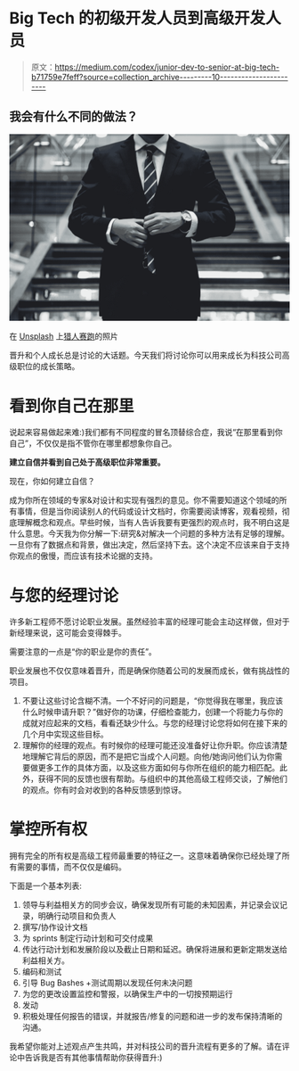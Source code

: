 # Big Tech 的初级开发人员到高级开发人员

> 原文：<https://medium.com/codex/junior-dev-to-senior-at-big-tech-b71759e7feff?source=collection_archive---------10----------------------->

## 我会有什么不同的做法？

![](img/2a53d4add839328eebe8bf346dfca8cd.png)

在 [Unsplash](https://unsplash.com?utm_source=medium&utm_medium=referral) 上[猎人赛跑](https://unsplash.com/@huntersrace?utm_source=medium&utm_medium=referral)的照片

晋升和个人成长总是讨论的大话题。今天我们将讨论你可以用来成长为科技公司高级职位的成长策略。

# 看到你自己在那里

说起来容易做起来难:)我们都有不同程度的冒名顶替综合症，我说“在那里看到你自己”，不仅仅是指不管你在哪里都想象你自己。

**建立自信并看到自己处于高级职位非常重要。**

现在，你如何建立自信？

成为你所在领域的专家&对设计和实现有强烈的意见。你不需要知道这个领域的所有事情，但是当你阅读别人的代码或设计文档时，你需要阅读博客，观看视频，彻底理解概念和观点。早些时候，当有人告诉我要有更强烈的观点时，我不明白这是什么意思。今天我为你分解一下:研究&对解决一个问题的多种方法有足够的理解。一旦你有了数据点和背景，做出决定，然后坚持下去。这个决定不应该来自于支持你观点的傲慢，而应该有技术论据的支持。

# 与您的经理讨论

许多新工程师不愿讨论职业发展。虽然经验丰富的经理可能会主动这样做，但对于新经理来说，这可能会变得棘手。

需要注意的一点是“你的职业是你的责任”。

职业发展也不仅仅意味着晋升，而是确保你随着公司的发展而成长，做有挑战性的项目。

1.  不要让这些讨论含糊不清。一个不好问的问题是，“你觉得我在哪里，我应该什么时候申请升职？”做好你的功课，仔细检查能力，创建一个将能力与你的成就对应起来的文档，看看还缺少什么。与您的经理讨论您将如何在接下来的几个月中实现这些目标。
2.  理解你的经理的观点。有时候你的经理可能还没准备好让你升职。你应该清楚地理解它背后的原因，而不是把它当成个人问题。向他/她询问他们认为你需要做更多工作的具体方面，以及这些方面如何与你所在组织的能力相匹配。此外，获得不同的反馈也很有帮助。与组织中的其他高级工程师交谈，了解他们的观点。你有时会对收到的各种反馈感到惊讶。

# 掌控所有权

拥有完全的所有权是高级工程师最重要的特征之一。这意味着确保你已经处理了所有需要的事情，而不仅仅是编码。

下面是一个基本列表:

1.  领导与利益相关方的同步会议，确保发现所有可能的未知因素，并记录会议记录，明确行动项目和负责人
2.  撰写/协作设计文档
3.  为 sprints 制定行动计划和可交付成果
4.  传达行动计划和发展阶段以及截止日期和延迟。确保将进展和更新定期发送给利益相关方。
5.  编码和测试
6.  引导 Bug Bashes +测试周期以发现任何未决问题
7.  为您的更改设置监控和警报，以确保生产中的一切按预期运行
8.  发动
9.  积极处理任何报告的错误，并就报告/修复的问题和进一步的发布保持清晰的沟通。

我希望你能对上述观点产生共鸣，并对科技公司的晋升流程有更多的了解。请在评论中告诉我是否有其他事情帮助你获得晋升:)